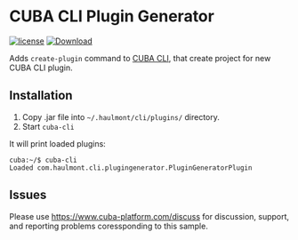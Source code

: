 # CUBA CLI Plugin Generator

<a href="http://www.apache.org/licenses/LICENSE-2.0"><img src="https://img.shields.io/badge/license-Apache%20License%202.0-blue.svg?style=flat" alt="license" title=""></a>
[ ![Download](https://api.bintray.com/packages/cuba-platform/main/cli-plugin-generator/images/download.svg) ](https://bintray.com/cuba-platform/main/cli-plugin-generator/_latestVersion)

Adds `create-plugin` command to [CUBA CLI](https://github.com/cuba-platform/cuba-cli), that create project for new CUBA CLI plugin.

## Installation

1. Copy .jar file into `~/.haulmont/cli/plugins/` directory.
1. Start `cuba-cli`

It will print loaded plugins:
```
cuba:~/$ cuba-cli 
Loaded com.haulmont.cli.plugingenerator.PluginGeneratorPlugin
```

## Issues
Please use https://www.cuba-platform.com/discuss for discussion, support, and reporting problems coressponding to this sample.
